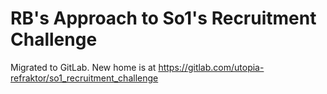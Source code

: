 # RB's Approach to So1's Recruitment Challenge

Migrated to GitLab.  New home is at
<https://gitlab.com/utopia-refraktor/so1_recruitment_challenge>

